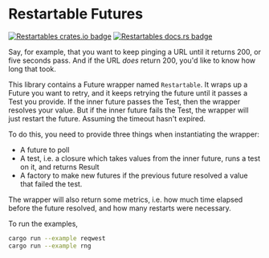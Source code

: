 # Restartable Futures

[![Restartables crates.io badge](https://img.shields.io/crates/v/restartables.svg)](https://crates.io/crates/restartables)
[![Restartables docs.rs badge](https://docs.rs/restartables/badge.svg)](https://docs.rs/restartables)

Say, for example, that you want to keep pinging a URL until it returns 200, or five seconds pass.
And if the URL _does_ return 200, you'd like to know how long that took.

This library contains a Future wrapper named `Restartable`. It wraps up a Future you want to retry, and it keeps retrying
the future until it passes a Test you provide. If the inner future passes the Test, then the wrapper
resolves your value. But if the inner future fails the Test, the wrapper will just restart the future.
Assuming the timeout hasn't expired.

To do this, you need to provide three things when instantiating the wrapper:
- A future to poll
- A test, i.e. a closure which takes values from the inner future, runs a test on it, and returns Result
- A factory to make new futures if the previous future resolved a value that failed the test.

The wrapper will also return some metrics, i.e. how much time elapsed before the future resolved, and
how many restarts were necessary.

To run the examples,
```bash
cargo run --example reqwest
cargo run --example rng
```
